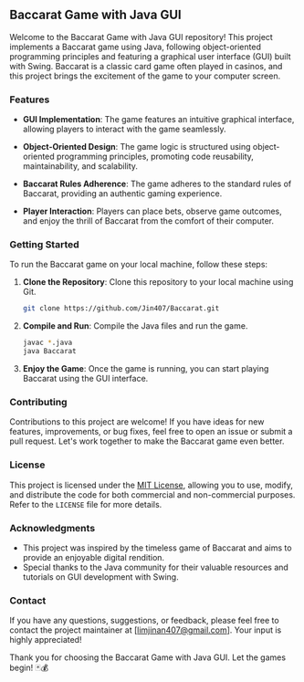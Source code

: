 ## Baccarat Game with Java GUI

Welcome to the Baccarat Game with Java GUI repository! This project implements a Baccarat game using Java, following object-oriented programming principles and featuring a graphical user interface (GUI) built with Swing. Baccarat is a classic card game often played in casinos, and this project brings the excitement of the game to your computer screen.

### Features

- **GUI Implementation**: The game features an intuitive graphical interface, allowing players to interact with the game seamlessly.

- **Object-Oriented Design**: The game logic is structured using object-oriented programming principles, promoting code reusability, maintainability, and scalability.

- **Baccarat Rules Adherence**: The game adheres to the standard rules of Baccarat, providing an authentic gaming experience.

- **Player Interaction**: Players can place bets, observe game outcomes, and enjoy the thrill of Baccarat from the comfort of their computer.

### Getting Started

To run the Baccarat game on your local machine, follow these steps:

1. **Clone the Repository**: Clone this repository to your local machine using Git.

   ```bash
   git clone https://github.com/Jin407/Baccarat.git
   ```

2. **Compile and Run**: Compile the Java files and run the game.

   ```bash
   javac *.java
   java Baccarat
   ```

3. **Enjoy the Game**: Once the game is running, you can start playing Baccarat using the GUI interface.

### Contributing

Contributions to this project are welcome! If you have ideas for new features, improvements, or bug fixes, feel free to open an issue or submit a pull request. Let's work together to make the Baccarat game even better.

### License

This project is licensed under the [MIT License](LICENSE), allowing you to use, modify, and distribute the code for both commercial and non-commercial purposes. Refer to the `LICENSE` file for more details.

### Acknowledgments

- This project was inspired by the timeless game of Baccarat and aims to provide an enjoyable digital rendition.
- Special thanks to the Java community for their valuable resources and tutorials on GUI development with Swing.

### Contact

If you have any questions, suggestions, or feedback, please feel free to contact the project maintainer at [limjinan407@gmail.com]. Your input is highly appreciated!

Thank you for choosing the Baccarat Game with Java GUI. Let the games begin! 🃏💰
